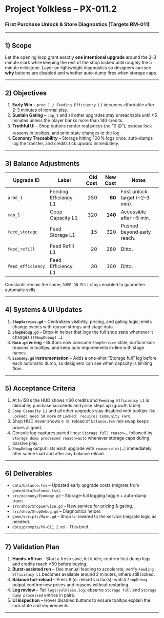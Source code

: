 # Project Yolkless – PX-011.2
### First Purchase Unlock & Store Diagnostics (Targets RM-011)

---

## 1) Scope
Let the opening loop grant exactly **one intentional upgrade** around the 2–3 minute mark while keeping the rest of the shop locked until roughly the 5 minute milestone.  Layer on lightweight diagnostics so designers can see **why** buttons are disabled and whether auto-dump fires when storage caps.

---

## 2) Objectives
1. **Early Win** – `prod_1 / Feeding Efficiency L1` becomes affordable after 2–3 minutes of normal play.
2. **Sustain Gating** – `cap_1` and all other upgrades stay unreachable until ≥5 minutes unless the player banks more than 140 credits.
3. **Truthful UI** – Shop buttons render real prices (no “0 🟡”), expose lock reasons in tooltips, and print state changes to the log.
4. **Economy Traceability** – Storage hitting 100 % logs once, auto-dumps log the transfer, and credits tick upward immediately.

---

## 3) Balance Adjustments
| Upgrade ID | Label                        | Old Cost | New Cost | Notes |
|------------|-----------------------------|---------:|---------:|-------|
| `prod_1`   | Feeding Efficiency L1        | 250      | **60**   | First unlock target (~2–3 min). |
| `cap_1`    | Coop Capacity L1             | 320      | **140**  | Accessible after ~5 min. |
| `feed_storage` | Feed Storage L1         | 15       | 320      | Pushed beyond early reach. |
| `feed_refill`  | Feed Refill L1          | 20       | 280      | Ditto. |
| `feed_efficiency` | Feed Efficiency L1   | 30       | 360      | Ditto. |

Constants remain the same; `DUMP_ON_FULL` stays enabled to guarantee automatic sells.

---

## 4) Systems & UI Updates
1. **`ShopService.gd`** – Centralizes visibility, pricing, and gating logic; emits change events with reason strings and stage data.
2. **`ShopDebug.gd`** – Drop-in helper that logs the full shop state whenever it changes (`[ShopDebug] …`).
3. **`Main.gd` wiring** – Buttons now consume `ShopService` state, surface lock reasons in tooltips, and keep auto requirements in-line with stage names.
4. **`Economy.gd` instrumentation** – Adds a one-shot “Storage full” log before each automatic dump, so designers can see when capacity is limiting flow.

---

## 5) Acceptance Criteria
1. At t≈150 s the HUD shows ≥60 credits and `Feeding Efficiency L1` is clickable; purchase succeeds and price steps up (growth table).
2. `Coop Capacity L1` and all other upgrades stay disabled with tooltips like `Locked: need 50 more` or `Locked: requires Community Farm`.
3. Shop HUD never shows `0 🟡`; reload of `balance.tsv` hot-swap keeps prices aligned.
4. Console log captures paired lines: `Storage full reason=…` followed by `Storage dump processed reason=auto` whenever storage caps during passive play.
5. `ShopDebug` output lists each upgrade with `reasons=[ok|…]` immediately after scene load and after any balance reload.

---

## 6) Deliverables
- `data/balance.tsv` – Updated early upgrade costs (migrate from `game/data/balance.tsv`).
- `src/economy/Economy.gd` – Storage-full logging toggle + auto-dump trace.
- `src/shop/ShopService.gd` – New service for pricing & gating.
- `src/shop/ShopDebug.gd` – Diagnostics helper.
- `game/scripts/Main.gd` – Shop UI rewired to the service (migrate logic as needed).
- `docs/prompts/PX-011.2.md` – This brief.

---

## 7) Validation Plan
1. **Hands-off run** – Start a fresh save, let it idle; confirm first dump logs and credits reach ≥60 before buying.
2. **Burst-assisted run** – Use manual feeding to accelerate; verify `Feeding Efficiency L1` becomes available around 2 minutes, others still locked.
3. **Balance hot-reload** – Press `R` (or reload via tools); watch `ShopDebug` output confirm new prices and reasons without restarting.
4. **Log review** – Tail `logs/yolkless.log`; observe `Storage full` and `Storage dump processed` entries in pairs.
5. **UI inspection** – Hover disabled buttons to ensure tooltips explain the lock state and requirements.

---

